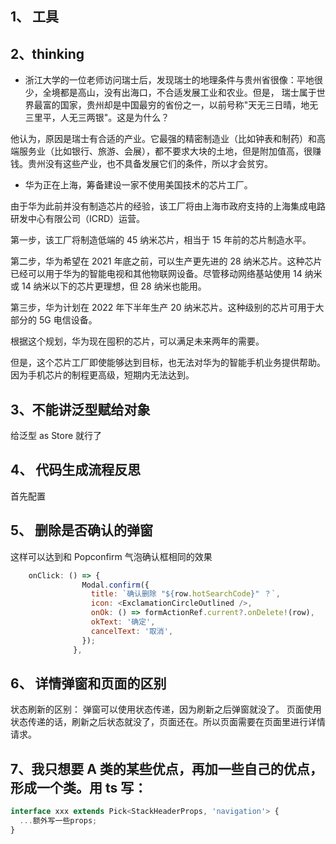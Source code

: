 <!--
 * @文件描述:
 * @公司: thundersdata
 * @作者: 于效仟
 * @Date: 2020-11-30 17:58:31
 * @LastEditors: 于效仟
 * @LastEditTime: 2020-12-04 10:45:46
-->

## 1、 工具

## 2、thinking

- 浙江大学的一位老师访问瑞士后，发现瑞士的地理条件与贵州省很像：平地很少，全境都是高山，没有出海口，不合适发展工业和农业。但是， 瑞士属于世界最富的国家，贵州却是中国最穷的省份之一，以前号称"天无三日晴，地无三里平，人无三两银"。这是为什么？

他认为，原因是瑞士有合适的产业。它最强的精密制造业（比如钟表和制药）和高端服务业（比如银行、旅游、会展），都不要求大块的土地，但是附加值高，很赚钱。贵州没有这些产业，也不具备发展它们的条件，所以才会贫穷。

- 华为正在上海，筹备建设一家不使用美国技术的芯片工厂。

由于华为此前并没有制造芯片的经验，该工厂将由上海市政府支持的上海集成电路研发中心有限公司（ICRD）运营。

第一步，该工厂将制造低端的 45 纳米芯片，相当于 15 年前的芯片制造水平。

第二步，华为希望在 2021 年底之前，可以生产更先进的 28 纳米芯片。这种芯片已经可以用于华为的智能电视和其他物联网设备。尽管移动网络基站使用 14 纳米或 14 纳米以下的芯片更理想，但 28 纳米也能用。

第三步，华为计划在 2022 年下半年生产 20 纳米芯片。这种级别的芯片可用于大部分的 5G 电信设备。

根据这个规划，华为现在囤积的芯片，可以满足未来两年的需要。

但是，这个芯片工厂即使能够达到目标，也无法对华为的智能手机业务提供帮助。因为手机芯片的制程更高级，短期内无法达到。

## 3、不能讲泛型赋给对象

给泛型 as Store 就行了

## 4、 代码生成流程反思

首先配置

## 5、 删除是否确认的弹窗

这样可以达到和 Popconfirm 气泡确认框相同的效果

```js
    onClick: () => {
                Modal.confirm({
                  title: `确认删除 "${row.hotSearchCode}" ？`,
                  icon: <ExclamationCircleOutlined />,
                  onOk: () => formActionRef.current?.onDelete!(row),
                  okText: '确定',
                  cancelText: '取消',
                });
              },
```

## 6、 详情弹窗和页面的区别

状态刷新的区别：
弹窗可以使用状态传递，因为刷新之后弹窗就没了。
页面使用状态传递的话，刷新之后状态就没了，页面还在。所以页面需要在页面里进行详情请求。

## 7、我只想要 A 类的某些优点，再加一些自己的优点，形成一个类。用 ts 写：

```js
interface xxx extends Pick<StackHeaderProps, 'navigation'> {
  ...额外写一些props;
}
```
